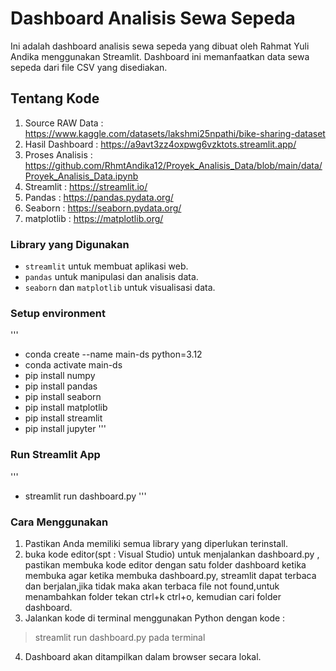 # Dashboard Analisis Sewa Sepeda
Ini adalah dashboard analisis sewa sepeda yang dibuat oleh Rahmat Yuli Andika menggunakan Streamlit. Dashboard ini memanfaatkan data sewa sepeda dari file CSV yang disediakan.

## Tentang Kode
1. Source RAW Data : https://www.kaggle.com/datasets/lakshmi25npathi/bike-sharing-dataset
2. Hasil Dashboard : https://a9avt3zz4oxpwg6vzktots.streamlit.app/
3. Proses Analisis : https://github.com/RhmtAndika12/Proyek_Analisis_Data/blob/main/data/Proyek_Analisis_Data.ipynb
4. Streamlit       : https://streamlit.io/
5. Pandas          : https://pandas.pydata.org/
6. Seaborn         : https://seaborn.pydata.org/
7. matplotlib      : https://matplotlib.org/

### Library yang Digunakan
- `streamlit` untuk membuat aplikasi web.
- `pandas` untuk manipulasi dan analisis data.
- `seaborn` dan `matplotlib` untuk visualisasi data.

### Setup environment
'''
- conda create --name main-ds python=3.12
- conda activate main-ds
- pip install numpy
- pip install pandas
- pip install seaborn
- pip install matplotlib
- pip install streamlit
- pip install jupyter
'''
### Run Streamlit App
'''
- streamlit run dashboard.py
''' 
### Cara Menggunakan 
1. Pastikan Anda memiliki semua library yang diperlukan terinstall.
2. buka kode editor(spt : Visual Studio) untuk menjalankan dashboard.py , pastikan membuka kode editor dengan satu folder dashboard ketika membuka agar ketika membuka dashboard.py, streamlit dapat terbaca dan berjalan,jika tidak maka akan terbaca file not found,untuk menambahkan folder tekan ctrl+k ctrl+o, kemudian cari folder dashboard.
3. Jalankan kode di terminal menggunakan Python dengan kode :
  >  streamlit run dashboard.py pada terminal
4. Dashboard akan ditampilkan dalam browser secara lokal.

